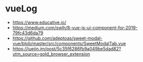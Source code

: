# vueLog

* https://www.educative.io/
* https://medium.com/swlh/8-vue-js-ui-component-for-2019-79fc43d6da79
* https://github.com/adeptoas/sweet-modal-vue/blob/master/src/components/SweetModalTab.vue
* https://juejin.im/post/5c35f6286fb9a049be5dad82?utm_source=gold_browser_extension
